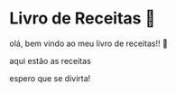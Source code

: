 # Livro de Receitas :palm_tree:

olá, bem vindo ao meu livro de receitas!! :chicken:

aqui estão as receitas

espero que se divirta!

